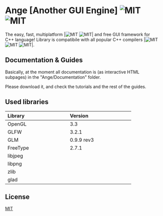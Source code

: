 # Ange [Another GUI Engine] ![MIT](https://img.shields.io/badge/Version-0.1-brightgreen.svg) ![MIT](https://img.shields.io/badge/Build-Passed-brightgreen.svg)

The easy, fast, multiplatform |![MIT](https://img.shields.io/badge/Windows-blue.svg) ![MIT](https://img.shields.io/badge/Linux-blue.svg)| and free GUI framework for C++ language! Library is compatibile with all popular C++ compilers |![MIT](https://img.shields.io/badge/MSVC-blue.svg) ![MIT](https://img.shields.io/badge/GCC-blue.svg) ![MIT](https://img.shields.io/badge/CLANG-blue.svg)|.

## Documentation & Guides

Basically, at the moment all documentation is (as interactive HTML subpages) in the "Ange/Documentation" folder.


Please download it, and check the tutorials and the rest of the guides.

## Used libraries
| Library &emsp;&emsp;&emsp;&emsp;&emsp;&emsp;&emsp;&emsp; | Version &emsp;&emsp;&emsp;&emsp;&emsp;&emsp;&emsp;&emsp; |
|:--------------|:------------|
| OpenGL        | 3.3 |
| GLFW          | 3.2.1 |
| GLM           | 0.9.9 rev3 |
| FreeType      | 2.7.1 |
| libjpeg       |  |
| libpng        |  |
| zlib          |  |
| glad          |  |

## License
[MIT](https://choosealicense.com/licenses/mit/)
